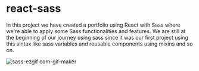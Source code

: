 # react-sass
In this project we have created a portfolio using  React with Sass where we're able to apply some Sass functionalities and features. We are still at the beginning of our journey using sass since it was our first project using this  sintax like sass variables and reusable components using mixins and so on.

![sass-ezgif com-gif-maker](https://user-images.githubusercontent.com/85713266/228037395-9a4e175d-123d-4b06-b784-77fcec93f8a9.gif)
